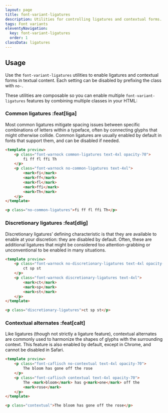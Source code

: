 ```yaml
---
layout: page
title: font-variant-ligatures
description: Utilities for controlling ligatures and contextual forms.
tags: Font variants
eleventyNavigation:
  key: font-variant-ligatures
  order: 1
classData: ligatures
---
```


## Usage

Use the `font-variant-ligatures` utilities to enable ligatures and contextual forms in textual content. Each setting can be disabled by prefixing the class with `no-`.

These utilities are composable so you can enable multiple `font-variant-ligatures` features by combining multiple classes in your HTML:

### Common ligatures :feat[liga]

Most common ligatures mitigate spacing issues between specific combinations of letters within a typeface, often by connecting glyphs that might otherwise collide. Common ligatures are usually enabled by default in fonts that support them, and can be disabled if needed.

```html /no-common-ligatures/
<template preview>
	<p class="font-warnock common-ligatures text-4xl opacity-70">
		fi ff fl ffi Th
	</p>
	<p class="font-warnock no-common-ligatures text-4xl">
		<mark>fi</mark>
		<mark>ff</mark>
		<mark>fl</mark>
		<mark>ffi</mark>
		<mark>Th</mark>
	</p>
</template>

<p class="no-common-ligatures">fi ff fl ffi Th</p>
```

### Discretionary ligatures :feat[dlig]

Discretionary ligatures’ defining characteristic is that they are available to enable at your discretion: they are disabled by default. Often, these are additional ligatures that might be considered too attention-grabbing or unconventional to be enabled in many situations.

```html /discretionary-ligatures/
<template preview>
	<p class="font-warnock no-discretionary-ligatures text-4xl opacity-70">
		ct sp st
	</p>
	<p class="font-warnock discretionary-ligatures text-4xl">
		<mark>ct</mark>
		<mark>sp</mark>
		<mark>st</mark>
	</p>
</template>

<p class="discretionary-ligatures">ct sp st</p>
```

### Contextual alternates :feat[calt]

Like ligatures (though not strictly a ligature feature), contextual alternates are commonly used to harmonize the shapes of glyphs with the surrounding context. This feature is also enabled by default, except in Chrome, and cannot be disabled in Safari.

```html /contextual/
<template preview>
	<p class="font-caflisch no-contextual text-4xl opacity-70">
		The bloom has gone off the rose
	</p>
	<p class="font-caflisch contextual text-4xl opacity-70">
		The <mark>bloom</mark> has g<mark>one</mark> off the
		<mark>rose</mark>
	</p>
</template>

<p class="contextual">The bloom has gone off the rose</p>
```

